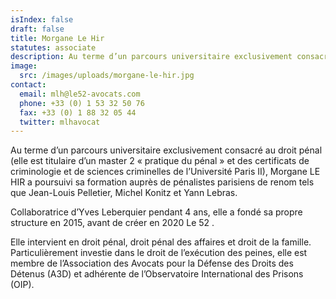 ```yaml
---
isIndex: false
draft: false
title: Morgane Le Hir
statutes: associate
description: Au terme d’un parcours universitaire exclusivement consacré au droit pénal (elle est titulaire d’un master 2 « pratique du pénal » et des certificats de criminologie et de sciences criminelles de l’Université Paris II), Morgane LE HIR a poursuivi sa formation auprès de pénalistes parisiens de renom tels que Jean-Louis Pelletier, Michel Konitz et Yann Lebras.
image:
  src: /images/uploads/morgane-le-hir.jpg
contact:
  email: mlh@le52-avocats.com
  phone: +33 (0) 1 53 32 50 76
  fax: +33 (0) 1 88 32 05 44
  twitter: mlhavocat
---
```

Au terme d’un parcours universitaire exclusivement consacré au droit pénal (elle est titulaire d’un master 2 « pratique du pénal » et des certificats de criminologie et de sciences criminelles de l’Université Paris II), Morgane LE HIR a poursuivi sa formation auprès de pénalistes parisiens de renom tels que Jean-Louis Pelletier, Michel Konitz et Yann Lebras.


Collaboratrice d’Yves Leberquier pendant 4 ans, elle a fondé sa propre structure en 2015, avant de créer en 2020 Le 52 .

Elle intervient en droit pénal, droit pénal des affaires et droit de la famille.
Particulièrement investie dans le droit de l’exécution des peines, elle est membre de l’Association des Avocats pour la Défense des Droits des Détenus (A3D) et adhérente de l’Observatoire International des Prisons (OIP).
